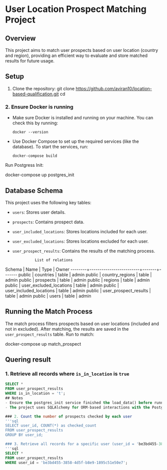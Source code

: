 # User Location Prospect Matching Project

## Overview
This project aims to match user prospects based on user location (country and region), providing an efficient way to evaluate and store matched results for future usage.

## Setup

1. Clone the repository:
git clone https://github.com/aviran10/location-based-qualification.git
cd <project-directory>


### 2. Ensure Docker is running
- Make sure Docker is installed and running on your machine. You can check this by running:
  ```
  docker --version
  ```
- Use Docker Compose to set up the required services (like the database). To start the services, run:
  ```
  docker-compose build
  ```

Run Postgress Init:

docker-compose up postgres_init 

## Database Schema
This project uses the following key tables:
- `users`: Stores user details.
- `prospects`: Contains prospect data.
- `user_included_locations`: Stores locations included for each user.
- `user_excluded_locations`: Stores locations excluded for each user.
- `user_prospect_results`: Contains the results of the matching process.

                List of relations
 Schema |          Name           | Type  | Owner
--------+-------------------------+-------+-------
 public | countries               | table | admin
 public | country_regions         | table | admin
 public | prospects               | table | admin
 public | regions                 | table | admin
 public | user_excluded_locations | table | admin
 public | user_included_locations | table | admin
 public | user_prospect_results   | table | admin
 public | users                   | table | admin


## Running the Match Process
The match process filters prospects based on user locations (included and not in excluded). 
After matching, the results are saved in the `user_prospect_results` table.
Run to match:

 docker-compose up match_prospect

## Quering result 

### 1. Retrieve all records where `is_in_location` is `true`
```sql
SELECT * 
FROM user_prospect_results
WHERE is_in_location = 't';
## Notes
- Ensure the postgres_init service finished the load_data() before running match_prospects service.
- The project uses SQLAlchemy for ORM-based interactions with the PostgreSQL database.

### 2. Count the number of prospects checked by each user
'''sql
SELECT user_id, COUNT(*) as checked_count
FROM user_prospect_results
GROUP BY user_id;

### 3. Retrieve all records for a specific user (user_id = 'be3bd455-3858-4d5f-b8e9-1895c51e50e7')
'''sql
SELECT * 
FROM user_prospect_results
WHERE user_id = 'be3bd455-3858-4d5f-b8e9-1895c51e50e7';

